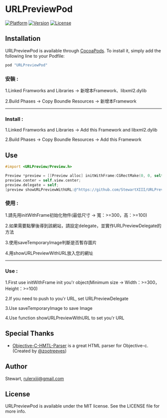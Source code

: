 # URLPreviewPod

[![Platform](https://img.shields.io/cocoapods/p/URLPreviewPod.svg?style=flat)](https://developer.apple.com/iphone/index.action)
[![Version](https://img.shields.io/cocoapods/v/URLPreviewPod.svg?style=flat)](http://cocoapods.org/pods/URLPreviewPod)
[![License](https://img.shields.io/cocoapods/l/URLPreviewPod.svg?style=flat)](http://cocoapods.org/pods/URLPreviewPod)

## Installation

URLPreviewPod is available through [CocoaPods](http://cocoapods.org). To install
it, simply add the following line to your Podfile:

```ruby
pod "URLPreviewPod"
```

### 安裝 :
1.Linked Framworks and Libraries -> 新增本Framework、libxml2.dylib

2.Build Phases -> Copy Boundle Resources -> 新增本Framework

***
### Install :
1.Linked Framworks and Libraries -> Add this Framework and libxml2.dylib

2.Build Phases -> Copy Boundle Resources -> Add this Framework

## Use
```objective-c
#import <URLPreview/Preview.h>

Preview *preview = [[Preview alloc] initWithFrame:CGRectMake(0, 0, self.view.bounds.size.width, 100)];
preview.center = self.view.center;
preview.delegate = self;
[preview showURLPreviewWithURL:@"https://github.com/StewartXIII/URLPreview"];
```
### 使用 :
1.請先用initWithFrame初始化物件(最低尺寸 -> 寬：>=300，高：>=100)

2.如果需要點擊後導到該網站，請設定delegate，並實作URLPreviewDelegate的方法

3.使用saveTemporaryImage判斷是否暫存圖片

4.用showURLPreviewWithURL放入您的網址

***
### Use :
1.First use initWithFrame init you'r object(Minimum size -> Width：>=300，Height：>=100)

2.If you need to push to you'r URL, set URLPreviewDelegate

3.Use saveTemporaryImage to save Image

4.Use function showURLPreviewWithURL to set you'r URL

## Special Thanks
- [Objective-C-HMTL-Parser](https://github.com/zootreeves/Objective-C-HMTL-Parser) is a great HTML parser for Objective-c. (Created by [@zootreeves](https://github.com/zootreeves))

## Author

Stewart, rulerxiii@gmail.com

## License

URLPreviewPod is available under the MIT license. See the LICENSE file for more info.

